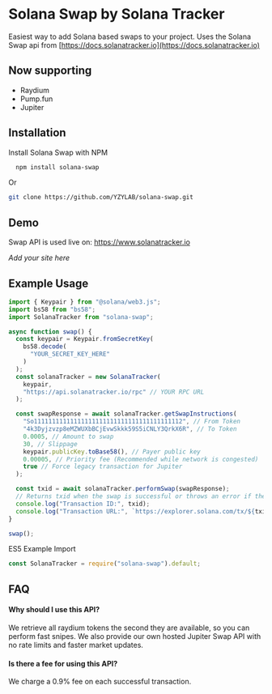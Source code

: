 
# Solana Swap by Solana Tracker

Easiest way to add Solana based swaps to your project.
Uses the Solana Swap api from [https://docs.solanatracker.io](https://docs.solanatracker.io)

## Now supporting
- Raydium
- Pump.fun
- Jupiter

## Installation

Install Solana Swap with NPM

```bash
  npm install solana-swap
```
Or 
```bash
git clone https://github.com/YZYLAB/solana-swap.git
```



## Demo

Swap API is used live on:
https://www.solanatracker.io

*Add your site here*


## Example Usage

```javascript
import { Keypair } from "@solana/web3.js";
import bs58 from "bs58";
import SolanaTracker from "solana-swap";

async function swap() {
  const keypair = Keypair.fromSecretKey(
    bs58.decode(
      "YOUR_SECRET_KEY_HERE"
    )
  );
  const solanaTracker = new SolanaTracker(
    keypair,
    "https://api.solanatracker.io/rpc" // YOUR RPC URL
  );

  const swapResponse = await solanaTracker.getSwapInstructions(
    "So11111111111111111111111111111111111111112", // From Token
    "4k3Dyjzvzp8eMZWUXbBCjEvwSkkk59S5iCNLY3QrkX6R", // To Token
    0.0005, // Amount to swap
    30, // Slippage
    keypair.publicKey.toBase58(), // Payer public key
    0.00005, // Priority fee (Recommended while network is congested)
    true // Force legacy transaction for Jupiter
  ); 

  const txid = await solanaTracker.performSwap(swapResponse);
  // Returns txid when the swap is successful or throws an error if the swap fails
  console.log("Transaction ID:", txid);
  console.log("Transaction URL:", `https://explorer.solana.com/tx/${txid}`);
}

swap();
```

ES5 Example Import
```javascript
const SolanaTracker = require("solana-swap").default;
```


## FAQ

#### Why should I use this API?

We retrieve all raydium tokens the second they are available, so you can perform fast snipes.
We also provide our own hosted Jupiter Swap API with no rate limits and faster market updates.

#### Is there a fee for using this API?

We charge a 0.9% fee on each successful transaction.
